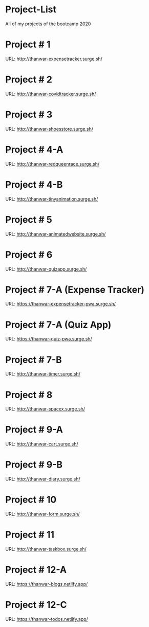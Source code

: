 # Project-List
All of my projects of the bootcamp 2020

# Project # 1

URL: http://thanwar-expensetracker.surge.sh/

# Project # 2

URL: http://thanwar-covidtracker.surge.sh/

# Project # 3

URL: http://thanwar-shoesstore.surge.sh/

# Project # 4-A

URL: http://thanwar-redqueenrace.surge.sh/

# Project # 4-B

URL: http://thanwar-tinyanimation.surge.sh/

# Project # 5

URL: http://thanwar-animatedwebsite.surge.sh/

# Project # 6

URL: http://thanwar-quizapp.surge.sh/

# Project # 7-A (Expense Tracker)

URL: https://thanwar-expensetracker-pwa.surge.sh/

# Project # 7-A (Quiz App)

URL: https://thanwar-quiz-pwa.surge.sh/

# Project # 7-B 

URL: http://thanwar-timer.surge.sh/

# Project # 8

URL: http://thanwar-spacex.surge.sh/

# Project # 9-A

URL: http://thanwar-cart.surge.sh/

# Project # 9-B

URL: http://thanwar-diary.surge.sh/

# Project # 10

URL: http://thanwar-form.surge.sh/

# Project # 11

URL: http://thanwar-taskbox.surge.sh/

# Project # 12-A

URL: https://thanwar-blogs.netlify.app/

# Project # 12-C

URL: https://thanwar-todos.netlify.app/




